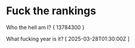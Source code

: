 # Fuck the rankings

Who the hell am I?
{ 13784300 }

What fucking year is it?
[ 2025-03-28T01:30:00Z ]
